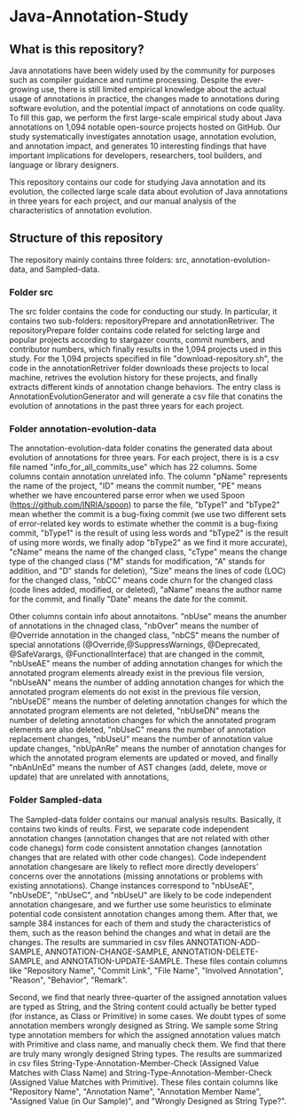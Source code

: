 # Java-Annotation-Study

## What is this repository? 

Java annotations have been widely used by the community for purposes such as compiler guidance and runtime processing. Despite the
ever-growing use, there is still limited empirical knowledge about the actual usage of annotations in practice, the changes made to 
annotations during software evolution, and the potential impact of annotations on code quality. To fill this gap, we perform the first
large-scale empirical study about Java annotations on 1,094 notable open-source projects hosted on GitHub. Our study systematically 
investigates annotation usage, annotation evolution, and annotation impact, and generates 10 interesting findings that have important 
implications for developers, researchers, tool builders, and language or library designers. 

This repository contains our code for studying Java annotation and its evolution, the collected large scale data about evolution of Java
annotations in three years for each project, and our manual analysis of the characteristics of annotation evolution.  

## Structure of this repository

The repository mainly contains three folders: src, annotation-evolution-data, and Sampled-data.

### Folder src
The src folder contains the code for conducting our study. In particular, it contains two sub-folders: repositoryPrepare and annotationRetriver.
The repositoryPrepare folder contains code related for selcting large and popular projects according to stargazer counts, commit numbers,
and contributor numbers, which finally results in the 1,094 projects used in this study. For the 1,094 projects specified in file
"download-repository.sh", the code in the annotationRetriver folder downloads these projects to local machine, retrives the evolution 
history for these projects, and finally extracts different kinds of annotation change behaviors. The entry class is AnnotationEvolutionGenerator 
and will generate a csv file that conatins the evolution of annotations in the past three years for each project. 

### Folder annotation-evolution-data
The annotation-evolution-data folder conatins the generated data about evolution of annotations for three years. For each project, there is 
is a csv file named "info_for_all_commits_use" which has 22 columns. Some columns contain annotation unrelated info. The column "pName" represents the name of the project, "ID" means the 
commit number, "PE" means whether we have encountered parse error when we used Spoon (https://github.com/INRIA/spoon) to parse the file, 
"bType1" and "bType2" mean whether the commit is a bug-fixing commit (we use two different sets of error-related key words to estimate 
whether the commit is a bug-fixing commit, "bType1" is the result of using less words and "bType2" is the result of using more words, we 
finally adop "bType2" as we find it more accurate), "cName" means the name of the changed class, "cType" means the change type of the changed
class ("M" stands for modification, "A" stands for addition, and "D" stands for deletion), "Size" means the lines of code (LOC) for the
changed class, "nbCC" means code churn for the changed class (code lines added, modified, or deleted), "aName" means the author name for
the commit, and finally "Date" means the date for the commit. 

Other columns contain info about annotaitons. "nbUse" means the anumber of annotations in the chnaged class, "nbOver" means the number of 
@Override annotation in the changed class, "nbCS" means the number of special annotations (@Override,@SuppressWarnings, @Deprecated, @SafeVarargs, 
@FunctionalInterface) that are changed in the commit, "nbUseAE" means the number of adding annotation changes for which the annotated program 
elements already exist in the previous file version, "nbUseAN" means the number of adding annotation changes for which the annotated program elements 
do not exist in the previous file version, "nbUseDE" means the number of deleting annotation changes for which the annotated program elements are not
deleted, "nbUseDN" means the number of deleting annotation changes for which the annotated program elements are also deleted, "nbUseC" means the number
of annotation replacement changes, "nbUseU" means the number of annotation value update changes, "nbUpAnRe" means the number of annotation changes for
which the annotated program elements are updated or moved, and finally "nbAnUnEd" means the number of AST changes (add, delete, move or update) that are 
unrelated with annotations,

### Folder Sampled-data
The Sampled-data folder contains our manual analysis results. Basically, it contains two kinds of reults. First, we separate code independent 
annotation changes (annotation changes that are not related with other code chanegs) form code consistent annotation changes (annotation
changes that are related with other code changes). Code independent annotation changesare are likely to reflect more directly developers’ concerns 
over the annotations (missing annotations or problems with existing annotations). Change instances correspond to "nbUseAE", "nbUseDE", "nbUseC",
and "nbUseU" are likely to be code independent annotation changesare, and we further use some heuristics to eliminate potential code consistent 
annotation changes among them. After that, we sample 384 instances for each of them and study the characteristics of them, such as the reason
behind the changes and what in detail are the changes. The results are summaried in csv files ANNOTATION-ADD-SAMPLE, ANNOTATION-CHANGE-SAMPLE,
ANNOTATION-DELETE-SAMPLE, and ANNOTATION-UPDATE-SAMPLE. These files contain columns like "Repository Name", "Commit Link", "File Name",
"Involved Annotation", "Reason", "Behavior", "Remark". 

Second, we find that nearly three-quarter of the assigned annotation values are typed as
String, and the String content could actually be better typed (for instance, as Class or Primitive) in some cases. We doubt types of some 
annotation members wrongly designed as String. We sample some String type annotation members for which the assigned annotation values match
with Primitive and class name, and manually check them. We find that there are truly many wrongly designed String types. The results are
summarized in csv files String-Type-Annotation-Member-Check (Assigned Value Matches with Class Name) and String-Type-Annotation-Member-Check
(Assigned Value Matches with Primitive). These files contain columns like "Repository Name", "Annotation Name", "Annotation Member Name", 
"Assigned Value (in Our Sample)", and "Wrongly Designed as String Type?".


